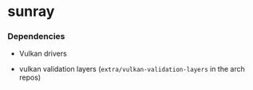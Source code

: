 # sunray

### Dependencies

- Vulkan drivers

- vulkan validation layers (`extra/vulkan-validation-layers` in the arch repos)
